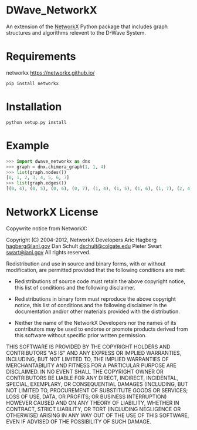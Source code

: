 # DWave_NetworkX

An extension of the [NetworkX](http://networkx.github.io/) Python package that includes graph structures and algorithms relevent to the D-Wave System.

# Requirements
networkx https://networkx.github.io/

`pip install networkx`

# Installation
`python setup.py install`

# Example
```python
>>> import dwave_networkx as dnx
>>> graph = dnx.chimera_graph(1, 1, 4)
>>> list(graph.nodes())
[0, 1, 2, 3, 4, 5, 6, 7]
>>> list(graph.edges())
[(0, 4), (0, 5), (0, 6), (0, 7), (1, 4), (1, 5), (1, 6), (1, 7), (2, 4), (2, 5), (2, 6), (2, 7), (3, 4), (3, 5), (3, 6), (3, 7)]
```

# NetworkX License
Copywrite notice from NetworkX:

Copyright (C) 2004-2012, NetworkX Developers
Aric Hagberg <hagberg@lanl.gov>
Dan Schult <dschult@colgate.edu>
Pieter Swart <swart@lanl.gov>
All rights reserved.

Redistribution and use in source and binary forms, with or without
modification, are permitted provided that the following conditions are
met:

  * Redistributions of source code must retain the above copyright
    notice, this list of conditions and the following disclaimer.

  * Redistributions in binary form must reproduce the above
    copyright notice, this list of conditions and the following
    disclaimer in the documentation and/or other materials provided
    with the distribution.

  * Neither the name of the NetworkX Developers nor the names of its
    contributors may be used to endorse or promote products derived
    from this software without specific prior written permission.


THIS SOFTWARE IS PROVIDED BY THE COPYRIGHT HOLDERS AND CONTRIBUTORS
"AS IS" AND ANY EXPRESS OR IMPLIED WARRANTIES, INCLUDING, BUT NOT
LIMITED TO, THE IMPLIED WARRANTIES OF MERCHANTABILITY AND FITNESS FOR
A PARTICULAR PURPOSE ARE DISCLAIMED. IN NO EVENT SHALL THE COPYRIGHT
OWNER OR CONTRIBUTORS BE LIABLE FOR ANY DIRECT, INDIRECT, INCIDENTAL,
SPECIAL, EXEMPLARY, OR CONSEQUENTIAL DAMAGES (INCLUDING, BUT NOT
LIMITED TO, PROCUREMENT OF SUBSTITUTE GOODS OR SERVICES; LOSS OF USE,
DATA, OR PROFITS; OR BUSINESS INTERRUPTION) HOWEVER CAUSED AND ON ANY
THEORY OF LIABILITY, WHETHER IN CONTRACT, STRICT LIABILITY, OR TORT
(INCLUDING NEGLIGENCE OR OTHERWISE) ARISING IN ANY WAY OUT OF THE USE
OF THIS SOFTWARE, EVEN IF ADVISED OF THE POSSIBILITY OF SUCH DAMAGE.